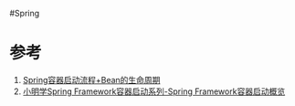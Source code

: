 #Spring 


# 参考
1. [Spring容器启动流程+Bean的生命周期](https://www.cnblogs.com/summerday152/p/13639896.html)
2. [小明学Spring Framework容器启动系列-Spring Framework容器启动概览](https://blog.csdn.net/dieaixia5129/article/details/113696990)